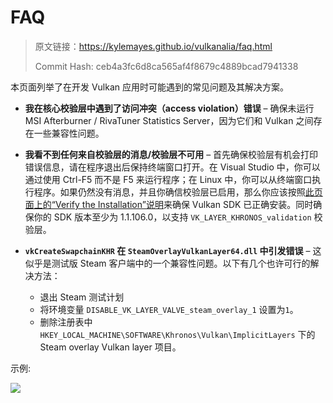 # FAQ

> 原文链接：<https://kylemayes.github.io/vulkanalia/faq.html>
>
> Commit Hash: ceb4a3fc6d8ca565af4f8679c4889bcad7941338

本页面列举了在开发 Vulkan 应用时可能遇到的常见问题及其解决方案。

* **我在核心校验层中遇到了访问冲突（access violation）错误** &ndash; 确保未运行 MSI Afterburner / RivaTuner Statistics Server，因为它们和 Vulkan 之间存在一些兼容性问题。

* **我看不到任何来自校验层的消息/校验层不可用** &ndash; 首先确保校验层有机会打印错误信息，请在程序退出后保持终端窗口打开。在 Visual Studio 中，你可以通过使用 Ctrl-F5 而不是 F5 来运行程序；在 Linux 中，你可以从终端窗口执行程序。如果仍然没有消息，并且你确信校验层已启用，那么你应该按照[此页面上的“Verify the Installation”说明](https://vulkan.lunarg.com/doc/view/1.2.135.0/windows/getting_started.html)来确保 Vulkan SDK 已正确安装。同时确保你的 SDK 版本至少为 1.1.106.0，以支持 `VK_LAYER_KHRONOS_validation` 校验层。

* **`vkCreateSwapchainKHR` 在 `SteamOverlayVulkanLayer64.dll` 中引发错误** &ndash; 这似乎是测试版 Steam 客户端中的一个兼容性问题。以下有几个也许可行的解决方法：
  * 退出 Steam 测试计划
  * 将环境变量 `DISABLE_VK_LAYER_VALVE_steam_overlay_1` 设置为`1`。
  * 删除注册表中 `HKEY_LOCAL_MACHINE\SOFTWARE\Khronos\Vulkan\ImplicitLayers` 下的 Steam overlay Vulkan layer 项目。

示例:

![](./images/steam_layers_env.png)
